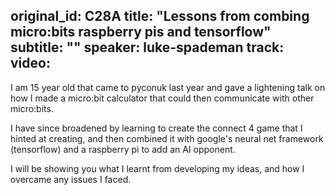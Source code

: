 original_id: C28A
title: "Lessons from combing micro:bits raspberry pis and tensorflow"
subtitle: ""
speaker: luke-spademan
track: 
video:
---
I am 15 year old that came to pyconuk last year and gave a lightening talk on how I made a micro:bit calculator that could then communicate with other micro:bits.

I have since broadened by learning to create the connect 4 game that I hinted at creating, and then combined it with google's neural net framework (tensorflow) and a raspberry pi to add an AI opponent.

I will be showing you what I learnt from developing my ideas, and how I overcame any issues I faced.